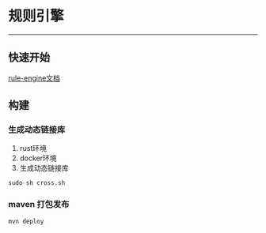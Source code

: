 # 规则引擎

----

## 快速开始

[rule-engine文档](../../doc/rule-engine.md)

## 构建

### 生成动态链接库

1. rust环境
2. docker环境
3. 生成动态链接库
```shell
sudo sh cross.sh
```

### maven 打包发布

```shell
mvn deploy
```


